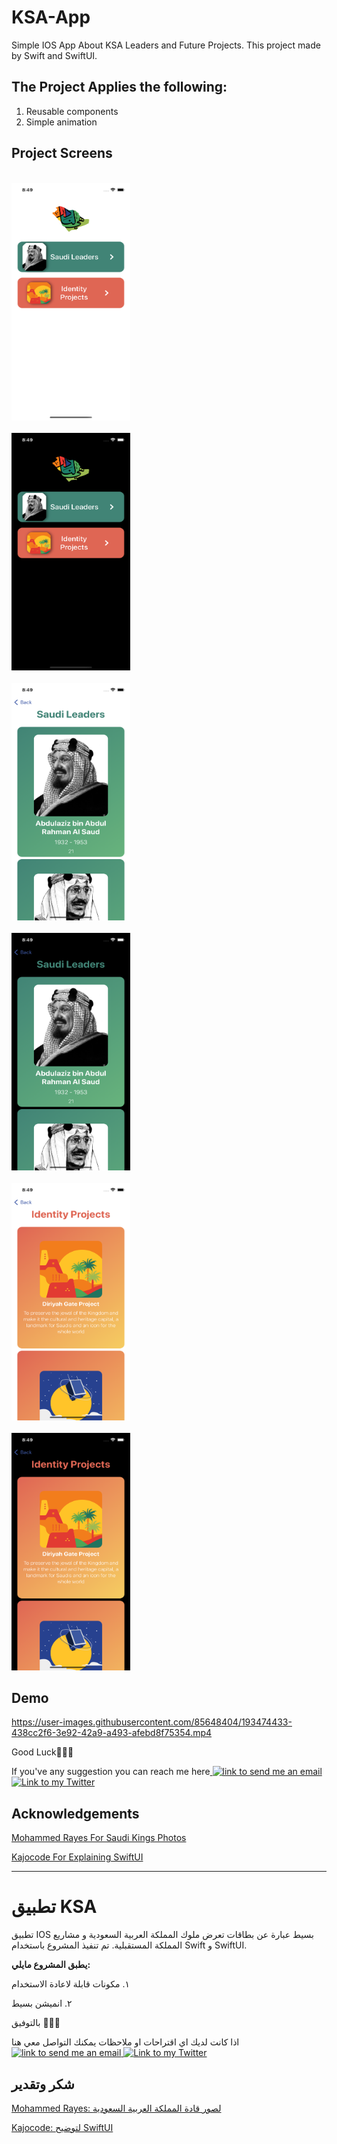# KSA-App
Simple IOS App About KSA Leaders and Future Projects.
This project made by Swift and SwiftUI. 

 **The Project Applies the following:**
-----------------------------------------
1. Reusable components
2. Simple animation


<h2>Project Screens</h2>

<code> <img src="/img/home-light.png" width="190" height="380" alt="auth screen"> </code>
<code> <img src="/img/home-dark.png" width="190" height="380" alt="auth screen"> </code>
<code> <img src="/img/leaderView-light.png" width="190" height="380" alt="auth screen"> </code>
<code> <img src="/img/leaderView-dark.png" width="190" height="380" alt="auth screen"> </code>
<code> <img src="/img/projectView-light.png" width="190" height="380" alt="auth screen"> </code>
<code> <img src="/img/projectView-dark.png" width="190" height="380" alt="auth screen"> </code>

<h2>Demo</h2>

https://user-images.githubusercontent.com/85648404/193474433-438cc2f6-3e92-42a9-a493-afebd8f75354.mp4


Good Luck👍🏻✨

If you've any suggestion you can reach me here<a href="mailto:ruba.yahya01@gmail.com">
    <img alt="link to send me an email" src="https://img.shields.io/static/v1?label&message=ruba.yahya01@gmail.com&color=white&style=flat&logo=gmail" /> 
</a> <a href="https://twitter.com/ruba_99_/">
    <img alt="Link to my Twitter" src="https://img.shields.io/twitter/follow/Ruba_?style=social&label=@ruba_99_">
</a>
  
<h2>Acknowledgements</h2>

[Mohammed Rayes For Saudi Kings Photos](https://www.pinterest.com/m_rayies/)

[Kajocode For Explaining SwiftUI](https://www.youtube.com/c/Kajocode)

------------------------
# تطبيق KSA

تطبيق IOS  بسيط عبارة عن بطاقات تعرض ملوك المملكة العربية السعودية و مشاريع المملكة المستقبلية.
تم تنفيذ المشروع باستخدام Swift و SwiftUI.

**يطبق المشروع مايلي:**

١. مكونات قابلة لاعادة الاستخدام

٢. انميشن بسيط

بالتوفيق 👍🏻✨


اذا كانت لديك اي اقتراحات او ملاحظات يمكنك التواصل معي هنا <a href="mailto:ruba.yahya01@gmail.com">
    <img alt="link to send me an email" src="https://img.shields.io/static/v1?label&message=ruba.yahya01@gmail.com&color=white&style=flat&logo=gmail" />
</a> <a href="https://twitter.com/ruba_99_/">
    <img alt="Link to my Twitter" src="https://img.shields.io/twitter/follow/Ruba_?style=social&label=@ruba_99_">
</a>

<h2>شكر وتقدير</h2>


[Mohammed Rayes: لصور قادة المملكة العربية السعودية](https://www.pinterest.com/m_rayies/)

[Kajocode: لتوضيح SwiftUI ](https://www.youtube.com/c/Kajocode)

